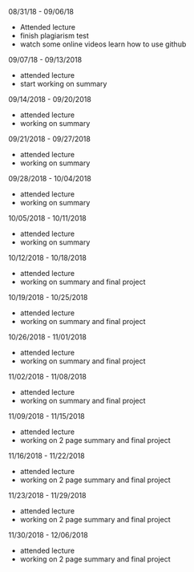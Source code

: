 08/31/18 - 09/06/18
+ Attended lecture
+ finish plagiarism test
+ watch some online videos learn how to use github

09/07/18 - 09/13/2018
+ attended lecture
+ start working on summary

09/14/2018 - 09/20/2018
+ attended lecture
+ working on summary

09/21/2018 - 09/27/2018
+ attended lecture
+ working on summary

09/28/2018 - 10/04/2018
+ attended lecture
+ working on summary

10/05/2018 - 10/11/2018
+ attended lecture
+ working on summary

10/12/2018 - 10/18/2018
+ attended lecture
+ working on summary and final project

10/19/2018 - 10/25/2018
+ attended lecture
+ working on summary and final project

10/26/2018 - 11/01/2018
+ attended lecture
+ working on summary and final project

11/02/2018 - 11/08/2018
+ attended lecture
+ working on summary and final project

11/09/2018 - 11/15/2018
+ attended lecture
+ working on 2 page summary and final project

11/16/2018 - 11/22/2018
+ attended lecture
+ working on 2 page summary and final project

11/23/2018 - 11/29/2018
+ attended lecture
+ working on 2 page summary and final project

11/30/2018 - 12/06/2018
+ attended lecture
+ working on 2 page summary and final project
